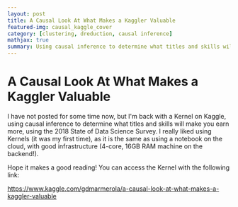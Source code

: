```yaml
---
layout: post
title: A Causal Look At What Makes a Kaggler Valuable
featured-img: causal_kaggle_cover
category: [clustering, dreduction, causal inference]
mathjax: true
summary: Using causal inference to determine what titles and skills will make you earn more
---
```


# A Causal Look At What Makes a Kaggler Valuable

I have not posted for some time now, but I'm back with a Kernel on Kaggle, using causal inference to determine what titles and skills will make you earn more, using the 2018 State of Data Science Survey. I really liked using Kernels (it was my first time), as it is the same as using a notebook on the cloud, with good infrastructure (4-core, 16GB RAM machine on the backend!).

Hope it makes a good reading! You can access the Kernel with the following link:

https://www.kaggle.com/gdmarmerola/a-causal-look-at-what-makes-a-kaggler-valuable
